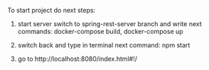 To start project do next steps:

1) start server switch to spring-rest-server branch and write next commands: 
    docker-compose build,
    docker-compose up

2) switch back and type in terminal next command: 
    npm start

3) go to http://localhost:8080/index.html#!/
